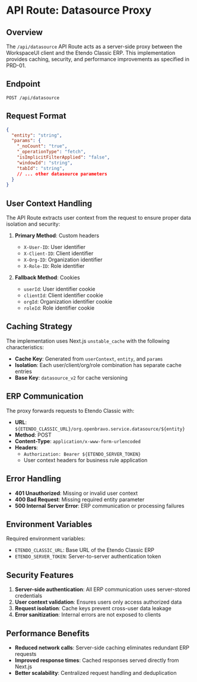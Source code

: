 # API Route: Datasource Proxy

## Overview

The `/api/datasource` API Route acts as a server-side proxy between the WorkspaceUI client and the Etendo Classic ERP. This implementation provides caching, security, and performance improvements as specified in PRD-01.

## Endpoint

```
POST /api/datasource
```

## Request Format

```json
{
  "entity": "string",
  "params": {
    "_noCount": "true",
    "_operationType": "fetch",
    "isImplicitFilterApplied": "false",
    "windowId": "string",
    "tabId": "string",
    // ... other datasource parameters
  }
}
```

## User Context Handling

The API Route extracts user context from the request to ensure proper data isolation and security:

1. **Primary Method**: Custom headers
   - `X-User-ID`: User identifier
   - `X-Client-ID`: Client identifier  
   - `X-Org-ID`: Organization identifier
   - `X-Role-ID`: Role identifier

2. **Fallback Method**: Cookies
   - `userId`: User identifier cookie
   - `clientId`: Client identifier cookie
   - `orgId`: Organization identifier cookie
   - `roleId`: Role identifier cookie

## Caching Strategy

The implementation uses Next.js `unstable_cache` with the following characteristics:

- **Cache Key**: Generated from `userContext`, `entity`, and `params`
- **Isolation**: Each user/client/org/role combination has separate cache entries
- **Base Key**: `datasource_v2` for cache versioning

## ERP Communication

The proxy forwards requests to Etendo Classic with:

- **URL**: `${ETENDO_CLASSIC_URL}/org.openbravo.service.datasource/${entity}`
- **Method**: POST
- **Content-Type**: `application/x-www-form-urlencoded`
- **Headers**: 
  - `Authorization: Bearer ${ETENDO_SERVER_TOKEN}`
  - User context headers for business rule application

## Error Handling

- **401 Unauthorized**: Missing or invalid user context
- **400 Bad Request**: Missing required entity parameter
- **500 Internal Server Error**: ERP communication or processing failures

## Environment Variables

Required environment variables:

- `ETENDO_CLASSIC_URL`: Base URL of the Etendo Classic ERP
- `ETENDO_SERVER_TOKEN`: Server-to-server authentication token

## Security Features

1. **Server-side authentication**: All ERP communication uses server-stored credentials
2. **User context validation**: Ensures users only access authorized data
3. **Request isolation**: Cache keys prevent cross-user data leakage
4. **Error sanitization**: Internal errors are not exposed to clients

## Performance Benefits

- **Reduced network calls**: Server-side caching eliminates redundant ERP requests
- **Improved response times**: Cached responses served directly from Next.js
- **Better scalability**: Centralized request handling and deduplication
